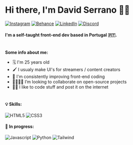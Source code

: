 # Hi there, I'm David Serrano 👋🏽
[![Instagram](https://img.shields.io/badge/-n0ia96-E4405F?style=flat&logo=instagram&logoColor=white)](https://instagram.com/n0ia96)
[![Behance](https://img.shields.io/badge/-n0ia96-1769FF?style=flat&logo=behance&logoColor=white)](https://behance.net/n0ia96)
[![LinkedIn](https://img.shields.io/badge/-n0ia96-0A66C2?style=flat&logo=linkedin&logoColor=white)](https://linkedin.com/in/n0ia96/)
[![Discord](https://img.shields.io/badge/-n0ia96⋕9002-5865F2?style=flat&logo=discord&logoColor=white)](#)

#### I'm a self-taught front-end dev based in Portugal 🇵🇹.
#
**Some info about me:**
- 🗓️ I'm 25 years old
- 🖌️ I usualy make UI's for streamers / content creators
- 📀 I'm consistently improving front-end coding
- 🫱🏽‍🫲🏽 I’m looking to collaborate on open-source projects
- 😶‍🌫️ I like to code stuff and post it on the internet

#

#### 💡 Skills:
![HTML5](https://img.shields.io/badge/-HTML5-2d2d2d?style=flat-square&logo=html5&logoColor=white&labelColor=E34F26)
![CSS3](https://img.shields.io/badge/-CSS3-2d2d2d?style=flat-square&logo=css3&logoColor=white&labelColor=1572B6)

#### 🌱 In progress:
![Javascript](https://img.shields.io/badge/-JavaScript-2d2d2d?style=flat-square&logo=javascript&logoColor=white&labelColor=F7DF1E)
![Python](https://img.shields.io/badge/-Python-2d2d2d?style=flat-square&logo=python&logoColor=white&labelColor=3776AB)
![Tailwind](https://img.shields.io/badge/-Tailwind_CSS-2d2d2d?style=flat-square&logo=tailwindcss&logoColor=white&labelColor=06B6D4)


<!--
**n0ia96/n0ia96** is a ✨ _special_ ✨ repository because its `README.md` (this file) appears on your GitHub profile.

Here are some ideas to get you started:

- 🔭 I’m currently working on ...
- 🌱 I’m currently learning ...
- 👯 I’m looking to collaborate on ...
- 🤔 I’m looking for help with ...
- 💬 Ask me about ...
- 📫 How to reach me: ...
- 😄 Pronouns: ...
- ⚡ Fun fact: ...
-->
